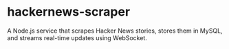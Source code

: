 # hackernews-scraper
A Node.js service that scrapes Hacker News stories, stores them in MySQL, and streams real-time updates using WebSocket.
